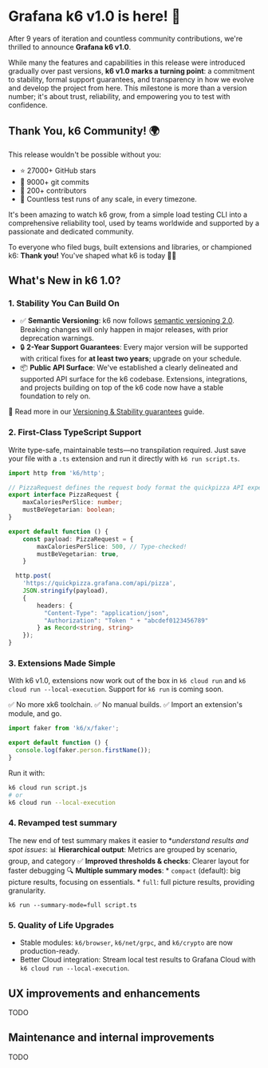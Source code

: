 # Grafana k6 v1.0 is here! 🎉

After 9 years of iteration and countless community contributions, we're thrilled to announce **Grafana k6 v1.0**. 

While many the features and capabilities in this release were introduced gradually over past versions, **k6 v1.0 marks a turning point**: a commitment to stability, formal support guarantees, and transparency in how we evolve and develop the project from here. This milestone is more than a version number; it's about trust, reliability, and empowering you to test with confidence.

## Thank You, k6 Community! 🌍

This release wouldn't be possible without you:

- ⭐️ 27000+ GitHub stars
- 🧠 9000+ git commits
- 🤝 200+ contributors
- 🔁 Countless test runs of any scale, in every timezone.


It's been amazing to watch k6 grow, from a simple load testing CLI into a comprehensive reliability tool, used by teams worldwide and supported by a passionate and dedicated community.

To everyone who filed bugs, built extensions and libraries, or championed k6:️
**Thank you!** You've shaped what k6 is today 🙇‍♂️ 

## What's New in k6 1.0?

### 1. Stability You Can Build On

- ✅ **Semantic Versioning**: k6 now follows [semantic versioning 2.0](https://semver.org/). Breaking changes will only happen in major releases, with prior deprecation warnings.
- 🔒 **2-Year Support Guarantees**: Every major version will be supported with critical fixes for **at least two years**; upgrade on your schedule.
- 📦 **Public API Surface**: We've established a clearly delineated and supported API surface for the k6 codebase. Extensions, integrations, and projects building on top of the k6 code now have a stable foundation to rely on.

🔎 Read more in our [Versioning & Stability guarantees](https://grafana.com/docs/k6/latest/reference/versioning-and-stability-guarantees/) guide.

### 2. First-Class TypeScript Support

Write type-safe, maintainable tests—no transpilation required. Just save your file with a `.ts` extension and run it directly with `k6 run script.ts`.

```typescript
import http from 'k6/http';  

// PizzaRequest defines the request body format the quickpizza API expects
export interface PizzaRequest {
    maxCaloriesPerSlice: number;
    mustBeVegetarian: boolean;
}

export default function () {  
    const payload: PizzaRequest = {
        maxCaloriesPerSlice: 500, // Type-checked!  
        mustBeVegetarian: true,
    }

  http.post(
    'https://quickpizza.grafana.com/api/pizza',
    JSON.stringify(payload),
    { 
        headers: { 
          "Content-Type": "application/json",
          "Authorization": "Token " + "abcdef0123456789"
        } as Record<string, string>
    });  
}  
```

### 3. Extensions Made Simple

With k6 v1.0, extensions now work out of the box in `k6 cloud run` and `k6 cloud run --local-execution`. Support for `k6 run` is coming soon.

✅ No more xk6 toolchain.
✅ No manual builds.
✅ Import an extension's module, and go.

```javascript
import faker from 'k6/x/faker';

export default function () {
  console.log(faker.person.firstName());
}
```

Run it with:

```bash
k6 cloud run script.js
# or
k6 cloud run --local-execution
```

### 4. Revamped test summary


The new end of test summary makes it easier to **understand results and spot issues*:
📊 **Hierarchical output**: Metrics are grouped by scenario, group, and category
✅ **Improved thresholds & checks**: Clearer layout for faster debugging
🔍 **Multiple summary modes**:
    * `compact` (default): big picture results, focusing on essentials.
    * `full`: full picture results, providing granularity.
 
```
k6 run --summary-mode=full script.ts
```


### 5. Quality of Life Upgrades

- Stable modules: `k6/browser`, `k6/net/grpc`, and `k6/crypto` are now production-ready.
- Better Cloud integration: Stream local test results to Grafana Cloud with `k6 cloud run --local-execution`.

## UX improvements and enhancements

TODO


## Maintenance and internal improvements

TODO
